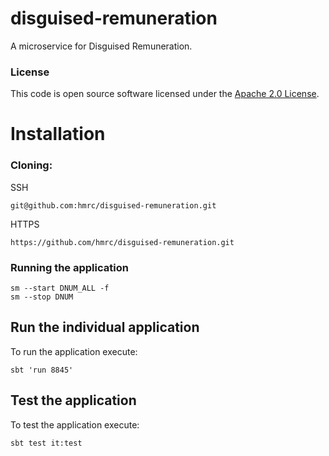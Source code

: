 
# disguised-remuneration

A microservice for Disguised Remuneration.

### License

This code is open source software licensed under the [Apache 2.0 License]("http://www.apache.org/licenses/LICENSE-2.0.html").

# Installation
### Cloning:

SSH
```
git@github.com:hmrc/disguised-remuneration.git
```
HTTPS
```
https://github.com/hmrc/disguised-remuneration.git
```
### Running the application

```
sm --start DNUM_ALL -f
sm --stop DNUM
```

## Run the individual application 

To run the application execute:

```
sbt 'run 8845'  
```

## Test the application

To test the application execute:

```
sbt test it:test 
```
